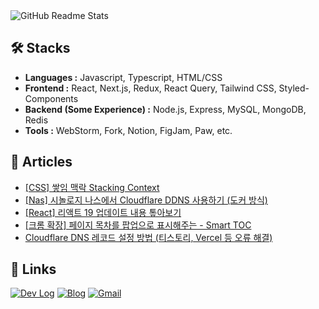<picture>
  <source
    srcset="https://github-readme-stats.vercel.app/api?username=romantech&hide=contribs&show_icons=true&theme=dark"
    media="(prefers-color-scheme: dark)"
  />
  <source
    srcset="https://github-readme-stats.vercel.app/api?username=romantech&hide=contribs&show_icons=true&theme=graywhite"
    media="(prefers-color-scheme: light), (prefers-color-scheme: no-preference)"
  />
  <img src="https://github-readme-stats.vercel.app/api?username=romantech&hide=contribs&show_icons=true&theme=graywhite" alt="GitHub Readme Stats" />
</picture>

## 🛠 Stacks

- **Languages :** Javascript, Typescript, HTML/CSS
- **Frontend :** React, Next.js, Redux, React Query, Tailwind CSS, Styled-Components
- **Backend (Some Experience) :** Node.js, Express, MySQL, MongoDB, Redis
- **Tools :** WebStorm, Fork, Notion, FigJam, Paw, etc.

## 📝 Articles
- [[CSS] 쌓임 맥락 Stacking Context](https://romantech.net/1313)
- [[Nas] 시놀로지 나스에서 Cloudflare DDNS 사용하기 (도커 방식)](https://romantech.net/1312)
- [[React] 리액트 19 업데이트 내용 톺아보기](https://romantech.net/1311)
- [[크롬 확장] 페이지 목차를 팝업으로 표시해주는 - Smart TOC](https://romantech.net/1310)
- [Cloudflare DNS 레코드 설정 방법 (티스토리, Vercel 등 오류 해결)](https://romantech.net/1309)

## 🔗 Links

[![Dev Log](https://img.shields.io/badge/Dev%20Log-lightgray?style=for-the-badge&logo=notion&logoColor=white)](https://bit.ly/3FaJKEF)
[![Blog](https://img.shields.io/badge/Blog-yellow?style=for-the-badge&logo=rss&logoColor=white)](https://romantech.net)
[![Gmail](https://img.shields.io/badge/Mail-D14836?style=for-the-badge&logo=gmail&logoColor=white)](mailto:johan@romantech.net)
